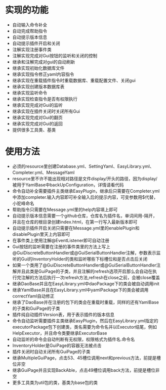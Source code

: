# 实现的功能
* 自动输入命令补全
* 自动完成帮助指令
* 自动提示版本信息
* 自动提示插件开启和关闭
* 注解实现注册事件类
* 注解实现完成对Gui按钮的监听和关闭的控制
* 继承和注解完成对gui的自动刷新
* 继承实现初始化数据库文件
* 继承实现指令修正yaml内容指令
* 继承实现在重载插件指令时重载数据库、重载配置文件、关闭gui
* 继承实现创建版本数据库表
* 继承实现监听命令
* 继承实现检查指令是否有权限执行
* 继承实现完成对Gui的监听
* 继承实现在插件关闭时关闭所有Gui
* 继承实现完成对Gui的翻页
* 继承实现完成对Gui的返回
* 提供很多工具类、基类

# 使用方法
* 必须的resource里创建Database.yml、SettingYaml、EasyLibrary.yml、Completer.yml、MessageYaml
* resource里不许不能出现相对路径是文件display/开头的路径，因为display/被用于YamlBase中backUpConfiguration，详情请看代码
* 命令自动补全需要插件主类继承EasyPlugin，继承后只需要在Completer.yml中添加completer.输入内容即可补全输入后的提示内容，可变参数用$代替，小驼峰命名
* 帮助指令只需要在Message.yml里的help内容填上即可
* 自动提示版本信息需要一个github仓库，仓库名为插件名，单词间用-隔开，并且在仓库的根目录创建index.html，在第一行写入最新版本即可
* 自动提示插件开启关闭只需要在Message.yml里的enablePlugin和disablePlugin里天上内容即可
* 在事件类上使用注解@EventListener即可自动注册
* Gui按钮的监听需要在注册的事件类里的方法上写上@GuiDiscreteButtonHandler或@GuiSerialButtonHandler注解，参数表示监听的Gui的InventoryHolder的类和监听哪些下标槽位和是否点击后关闭
* 如果一个类用了@GuiDiscreteButtonHandler或@GuiSerialButtonHandler注解并且此类是GuiPage的子类，并且注解的refresh选项开启那么会自动在执行完注解的方法后执行一次refresh方法,refresh在close之前，会被close覆盖
* 继承DaoBase并且在EasyLibrary.yml中daoPackage下的类会被自动调用init
* 继承YamlBase并且在EasyLibrary.yml中yamlPackage下的类会被调用correctYaml自动修正
* 继承了DaoBase并在注册的包下的类会在重载时重载，同样的还有YamlBase的子类和GuiPage的子类
* 插件纯自动插件Version表，用于表示插件的版本信息
* 命令自动监听需要插件主类继承EasyPlugin，然后在EasyLibrary.yml指定的executorPackage包下创建类，类名需要为命令名并以Executor结尾，例如HelpExecutor，并且命令类要继承ExecutorBase
* 自动监听的命令会自动判断有无权限，权限格式为插件名.命令名
* InventoryHolder是GuiPage的容器无法被点击
* 插件关闭时自动关闭所有GuiPage的子类
* 继承MultipleGuiPage，点击53、45槽位调用next和previous方法，前提是槽位非空
* 继承GuiPage并且实现BackAble，点击49槽位调用back方法，前提是槽位非空
* 更多工具类为util包的类，基类为base包的类
